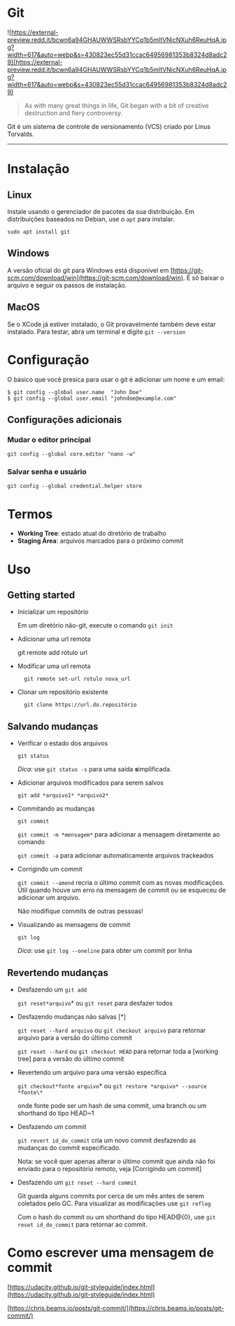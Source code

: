 # Git

![https://external-preview.redd.it/bcwn6a94GHAUWWSRsbYYCq1b5mltVNicNXuh6ReuHqA.jpg?width=617&auto=webp&s=430823ec55d31ccac64956981353b8324d8adc29](https://external-preview.redd.it/bcwn6a94GHAUWWSRsbYYCq1b5mltVNicNXuh6ReuHqA.jpg?width=617&auto=webp&s=430823ec55d31ccac64956981353b8324d8adc29)

> As with many great things in life, Git began with a bit of creative destruction and fiery controversy.

Git é um sistema de controle de versionamento (VCS) criado por Linus Torvalds.

---

# Instalação

## Linux

Instale usando o gerenciador de pacotes da sua distribuição. Em distribuições baseados no Debian, use o `apt` para instalar.

`sudo apt install git`

## Windows

A versão oficial do git para Windows está disponível em [https://git-scm.com/download/win](https://git-scm.com/download/win). É só baixar o arquivo e seguir os passos de instalação.

## MacOS

Se o XCode já estiver instalado, o Git provavelmente também deve estar instalado. Para testar, abra um terminal e digite `git --version`

# Configuração

O básico que você presica para usar o git é adicionar um nome e um email:

    $ git config --global user.name  "John Doe"
    $ git config --global user.email "johndoe@example.com"

## Configurações adicionais

### Mudar o editor principal

    git config --global core.editor "nano -w"

### Salvar senha e usuário

    git config --global credential.helper store

# Termos

- **Working Tree**: estado atual do diretório de trabalho
- **Staging Área**: arquivos marcados para o próximo commit

# Uso

## Getting started

- Inicializar um repositório

  Em um diretório não-git, execute o comando `git init`

- Adicionar uma url remota

  git remote add rotulo url

- Modificar uma url remota

        git remote set-url rotulo nova_url

- Clonar um repositório existente

        git clone https://url.do.repositório

## Salvando mudanças

- Verificar o estado dos arquivos

  `git status`

  _Dica:_ use `git status -s` para uma saída **s**implificada.

- Adicionar arquivos modificados para serem salvos

  `git add *arquivo1* *arquivo2*`

- Commitando as mudanças

  `git commit`

  `git commit -m *mensagem*` para adicionar a mensagem diretamente ao comando

  `git commit -a` para adicionar automaticamente arquivos trackeados

- Corrigindo um commit

  `git commit --amend` recria o último commit com as novas modificações. Útil quando houve um erro na mensagem de commit ou se esqueceu de adicionar um arquivo.

  Não modifique commits de outras pessoas!

- Visualizando as mensagens de commit

  `git log`

  _Dica_: use `git log --oneline` para obter um commit por linha

## Revertendo mudanças

- Desfazendo um `git add`

  `git reset*arquivo`\* ou `git reset` para desfazer todos

- Desfazendo mudanças não salvas [*]

  `git reset --hard arquivo` ou `git checkout arquivo` para retornar arquivo para a versão do último commit

  `git reset --hard` ou `git checkout HEAD` para retornar toda a [working tree] para a versão do último commit

- Revertendo um arquivo para uma versão específica

  `git checkout*fonte arquivo`* ou `git restore *arquivo* --source *fonte\*`

  onde fonte pode ser um hash de uma commit, uma branch ou um shorthand do tipo HEAD~1

- Desfazendo um commit

  `git revert id_do_commit` cria um novo commit desfazendo as mudanças do commit especificado.

  Nota: se você quer apenas alterar o último commit que ainda não foi enviado para o repositório remoto, veja [Corrigindo um commit]

- Desfazendo um `git reset --hard commit`

  Git guarda alguns commits por cerca de um mês antes de serem coletados pelo GC. Para visualizar as modificações use `git reflog`

  Com o hash do commit ou um shorthand do tipo HEAD@{0}, use `git reset id_do_commit` para retornar ao commit.

# Como escrever uma mensagem de commit

[https://udacity.github.io/git-styleguide/index.html](https://udacity.github.io/git-styleguide/index.html)

[https://chris.beams.io/posts/git-commit/](https://chris.beams.io/posts/git-commit/)
